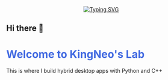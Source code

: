 <div align="center">
  <a href="https://git.io/typing-svg">
    <img src="https://readme-typing-svg.demolab.com?font=Bitcount+Prop+Single+Ink&pause=1000&width=435&lines=Welcome+to+KingNeoIV's+Laboratory" alt="Typing SVG" />
  </a>
</div>

## Hi there 👋

<h1 style="color: royalblue;">Welcome to KingNeo's Lab</h1>
<p>This is where I build hybrid desktop apps with Python and C++</p>

<!--
**KingNeoIV/KingNeoIV** is a ✨ _special_ ✨ repository because its `README.md` (this file) appears on your GitHub profile.

Here are some ideas to get you started:

- 🔭 I’m currently working on ...
- 🌱 I’m currently learning ...
- 👯 I’m looking to collaborate on ...
- 🤔 I’m looking for help with ...
- 💬 Ask me about ...
- 📫 How to reach me: ...
- 😄 Pronouns: ...
- ⚡ Fun fact: ...
-->
